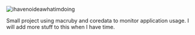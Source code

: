 ![ihavenoideawhatimdoing](http://www.mamapop.com/wp-content/uploads/2010/08/75203772-David_Hasselhoff_0_0_0x0.jpg)

Small project using macruby and coredata to monitor application usage.
I will add more stuff to this when I have time.